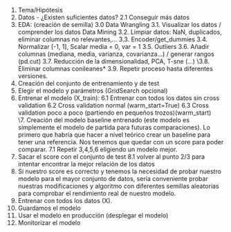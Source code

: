 1. Tema/Hipótesis 
2. Datos - ¿Existen suficientes datos? 
    2.1 Conseguir más datos
3. EDA: (creación de semilla)
    3.0 Data Wrangling
    3.1. Visualizar los datos / comprender los datos
    Data Mining
    3.2. Limpiar datos: NaN, duplicados, eliminar columnas no relevantes,...
    3.3. Encoder/get_dummies
    3.4. Normalizar [-1, 1], Scalar media = 0, var = 1
    3.5. Outliers
    3.6. Añadir columnas (mediana, media, varianza, covarianza...) / generar rangos (pd.cut)
    3.7. Reducción de la dimensionalidad, PCA, T-sne (...)
    \\3.8. Eliminar columnas conileanes*
    3.9. Repetir proceso hasta diferentes versiones.
4. Creación del conjunto de entrenamiento y de test
5. Elegir el modelo y parámetros (GridSearch opcional)
6. Entrenar el modelo (X_train): 
    6.1 Entrenar con todos los datos sin cross validation
    6.2 Cross validation normal (warm_start=True)
    6.3 Cross validation poco a poco (partiendo en pequeños trozos)(warm_start)  
\\7. Creación del modelo baseline entrenado (este modelo es simplemente el modelo de partida para futuras comparaciones). Lo primero que habría que hacer a nivel teórico crear un baseline para tener una referencia. Nos tenemos que quedar con un score para poder comparar.
    7.1 Repetir 3,4,5,6 eligiendo un modelo mejor.
8. Sacar el score con el conjunto de test
    8.1 volver al punto 2/3 para intentar encontrar la mejor relación de los datos
9. Si nuestro score es correcto y tenemos la necesidad de probar nuestro modelo para el mayor conjunto de datos, sería conveniente probar nuestras modificaciones y algoritmo con diferentes semillas aleatorias para comprobar el rendimiento real de nuestro modelo.
10. Entrenar con todos los datos (X).
11. Guardamos el modelo
12. Usar el modelo en producción (desplegar el modelo)
13. Monitorizar el modelo